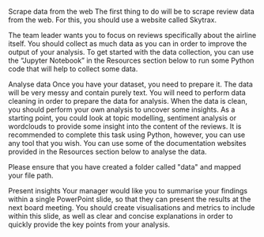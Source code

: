 Scrape data from the web
The first thing to do will be to scrape review data from the web. For this, you should use a website called Skytrax.

The team leader wants you to focus on reviews specifically about the airline itself. You should collect as much data as you can in order to improve the output of your analysis. To get started with the data collection, you can use the “Jupyter Notebook” in the Resources section below to run some Python code that will help to collect some data. 

Analyse data
Once you have your dataset, you need to prepare it. The data will be very messy and contain purely text. You will need to perform data cleaning in order to prepare the data for analysis. When the data is clean, you should perform your own analysis to uncover some insights. As a starting point, you could look at topic modelling, sentiment analysis or wordclouds to provide some insight into the content of the reviews. It is recommended to complete this task using Python, however, you can use any tool that you wish. You can use some of the documentation websites provided in the Resources section below to analyse the data.

Please ensure that you have created a folder called "data" and mapped your file path.

Present insights
Your manager would like you to summarise your findings within a single PowerPoint slide, so that they can present the results at the next board meeting. You should create visualisations and metrics to include within this slide, as well as clear and concise explanations in order to quickly provide the key points from your analysis.
